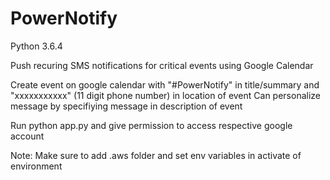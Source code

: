 # PowerNotify

Python 3.6.4

Push recuring SMS notifications for critical events using Google Calendar

Create event on google calendar with "#PowerNotify" in title/summary and "xxxxxxxxxxx" (11 digit phone number) in location of event
Can personalize message by specifiying message in description of event

Run python app.py and give permission to access respective google account

Note: Make sure to add .aws folder and set env variables in activate of environment